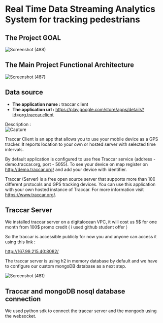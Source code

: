 # Real Time Data Streaming Analytics System for tracking pedestrians

## The Project GOAL 

![Screenshot (488)](https://user-images.githubusercontent.com/74468388/146798688-c5035625-2ee2-4e0b-bece-72cf5d27cdd7.png)

## The Main Project Functional Architecture 

![Screenshot (487)](https://user-images.githubusercontent.com/74468388/146799004-0b42f1e7-60c3-4b65-a16c-37e7d765b2b0.png)

## Data source

- **The application name :** traccar client
- **The application url      :** https://play.google.com/store/apps/details?id=org.traccar.client

Description :  
![Capture](https://user-images.githubusercontent.com/74468388/142759290-c207da1e-ef2b-44a4-99b5-978956642716.PNG)

Traccar Client is an app that allows you to use your mobile device as a GPS tracker. It reports location to your own or hosted server with selected time intervals.

By default application is configured to use free Traccar service (address - demo.traccar.org, port - 5055). To see your device on map register on http://demo.traccar.org/ and add your device with identifier.

Traccar (Server) is a free open source server that supports more than 100 different protocols and GPS tracking devices. You can use this application with your own hosted instance of Traccar. For more information visit https://www.traccar.org/.

## Traccar Server 

We installed traccar server on a digitalocean VPC, it will cost us 5$ for one month from 100$ promo credit ( i used github student offer ) 

So the traccar is accessible publicly for now you and anyone can access it using this link : 

http://167.99.215.40:8082/

The traccar server is using h2 in memory database by default and we have to configure our custom mongoDB database as a next step. 

![Screenshot (481)](https://user-images.githubusercontent.com/74468388/146070938-1a731c94-5de5-4a75-bd9c-5a4c4745b9b4.png)

## Traccar and mongoDB nosql database connection

We used python sdk to connect the traccar server and the mongodb using the websocket.

